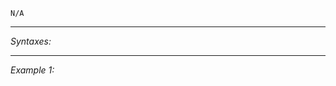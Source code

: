 `N/A`


---
*Syntaxes:*

<!-- [] call `BIN_fnc_addButtonEvents` -->

---
*Example 1:*

<!-- 
```sqf
[] call BIN_fnc_addButtonEvents;
``` -->